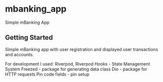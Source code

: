 # mbanking_app

Simple mBanking App

## Getting Started

Simple mBanking app with user registration and displayed user transactions and accounts.

For development I used:
Riverpod, Riverpod Hooks - State Management System
Freezed - package for generating data class
Dio - package for HTTP requests
Pin code fields - pin setup


